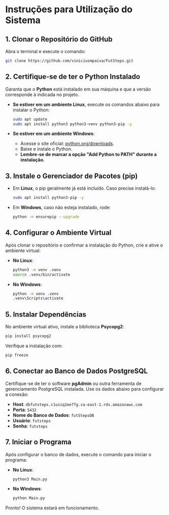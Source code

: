
# Instruções para Utilização do Sistema

## 1. Clonar o Repositório do GitHub
Abra o terminal e execute o comando:  
```bash
git clone https://github.com/viniciusmpaiva/FutSteps.git
```  

## 2. Certifique-se de ter o Python Instalado
Garanta que o **Python** está instalado em sua máquina e que a versão corresponde à indicada no projeto.  

- **Se estiver em um ambiente Linux**, execute os comandos abaixo para instalar o Python:  
  ```bash
  sudo apt update
  sudo apt install python3 python3-venv python3-pip -y
  ```
  
- **Se estiver em um ambiente Windows**:  
  - Acesse o site oficial: [python.org/downloads](https://www.python.org/downloads).  
  - Baixe e instale o Python.  
  - **Lembre-se de marcar a opção "Add Python to PATH" durante a instalação.**

## 3. Instale o Gerenciador de Pacotes (pip)
- Em **Linux**, o pip geralmente já está incluído. Caso precise instalá-lo:  
  ```bash
  sudo apt install python3-pip -y
  ```  
- Em **Windows**, caso não esteja instalado, rode:  
  ```cmd
  python -m ensurepip --upgrade
  ```

## 4. Configurar o Ambiente Virtual
Após clonar o repositório e confirmar a instalação do Python, crie e ative o ambiente virtual:  

- **No Linux**:  
  ```bash
  python3 -m venv .venv
  source .venv/bin/activate
  ```

- **No Windows**:  
  ```cmd
  python -m venv .venv
  .venv\Scripts\activate
  ```

## 5. Instalar Dependências
No ambiente virtual ativo, instale a biblioteca **Psycopg2**:  
```bash
pip install psycopg2
```  
Verifique a instalação com:  
```bash
pip freeze
```

## 6. Conectar ao Banco de Dados PostgreSQL
Certifique-se de ter o software **pgAdmin** ou outra ferramenta de gerenciamento PostgreSQL instalada. Use os dados abaixo para configurar a conexão:  

- **Host**: `dbfutsteps.c1usiq2ee7fg.sa-east-1.rds.amazonaws.com`  
- **Porta**: `5432`  
- **Nome do Banco de Dados**: `futStepsDB`  
- **Usuário**: `futsteps`  
- **Senha**: `futsteps`  

## 7. Iniciar o Programa
Após configurar o banco de dados, execute o comando para iniciar o programa:  

- **No Linux**:  
  ```bash
  python3 Main.py
  ```  

- **No Windows**:  
  ```cmd
  python Main.py
  ```

Pronto! O sistema estará em funcionamento.
